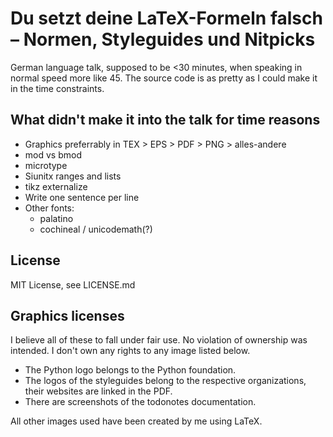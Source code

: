 # Du setzt deine LaTeX-Formeln falsch – Normen, Styleguides und Nitpicks

German language talk, supposed to be <30 minutes, when speaking in normal speed more like 45.
The source code is as pretty as I could make it in the time constraints.


## What didn't make it into the talk for time reasons

* Graphics preferrably in TEX > EPS > PDF > PNG > alles-andere
* mod vs bmod
* microtype
* Siunitx ranges and lists
* tikz externalize
* Write one sentence per line
* Other fonts:
    * palatino
    * cochineal / unicodemath(?)


## License

MIT License, see LICENSE.md


## Graphics licenses

I believe all of these to fall under fair use.
No violation of ownership was intended.
I don't own any rights to any image listed below.

* The Python logo belongs to the Python foundation.
* The logos of the styleguides belong to the respective organizations, their websites are linked in the PDF.
* There are screenshots of the todonotes documentation.

All other images used have been created by me using LaTeX.